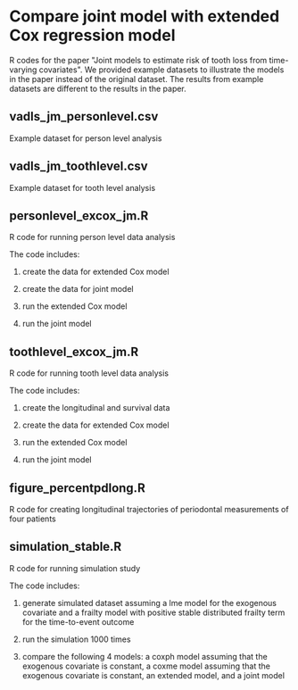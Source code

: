 # Compare joint model with extended Cox regression model

R codes for the paper "Joint models to estimate risk of tooth loss from time-varying covariates". We provided example datasets to illustrate the models in the paper instead of the original dataset. The results from example datasets are different to the results in the paper. 

## vadls_jm_personlevel.csv 

Example dataset for person level analysis

## vadls_jm_toothlevel.csv

Example dataset for tooth level analysis

## personlevel_excox_jm.R

R code for running person level data analysis

The code includes: 

1. create the data for extended Cox model 

2. create the data for joint model 

3. run the extended Cox model

4. run the joint model 

## toothlevel_excox_jm.R

R code for running tooth level data analysis

The code includes: 

1. create the longitudinal and survival data

2. create the data for extended Cox model 

3. run the extended Cox model

4. run the joint model 

## figure_percentpdlong.R

R code for creating longitudinal trajectories of periodontal measurements of four patients

## simulation_stable.R

R code for running simulation study

The code includes:

1. generate simulated dataset assuming a lme model for the exogenous covariate and a frailty model with positive stable distributed frailty term for the time-to-event outcome

2. run the simulation 1000 times

3. compare the following 4 models: a coxph model assuming that the exogenous covariate is constant, a coxme model assuming that the exogenous covariate is constant, an extended model, and a joint model



